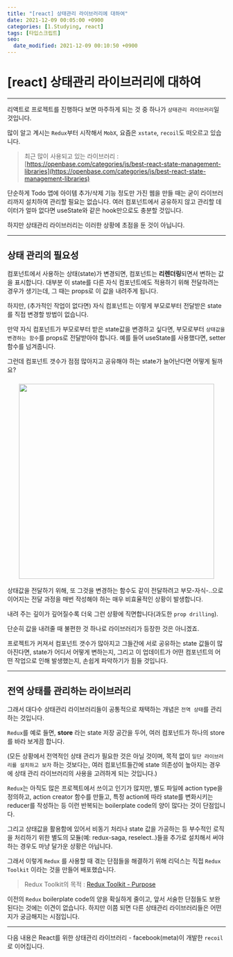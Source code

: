```yaml
---
title: "[react] 상태관리 라이브러리에 대하여"
date: 2021-12-09 00:05:00 +0900
categories: [1.Studying, react]
tags: [타입스크립트]
seo:
  date_modified: 2021-12-09 00:10:50 +0900
---
```


# **[react] 상태관리 라이브러리에 대하여**

---

리액트로 프로젝트를 진행하다 보면 마주하게 되는 것 중 하나가 `상태관리 라이브러리`일 것입니다.

많이 알고 계시는 `Redux`부터 시작해서 `MobX`, 요즘은 `xstate`, `recoil`도 떠오르고 있습니다.

> 최근 많이 사용되고 있는 라이브러리 : [https://openbase.com/categories/js/best-react-state-management-libraries](https://openbase.com/categories/js/best-react-state-management-libraries)

단순하게 Todo 앱에 아이템 추가/삭제 기능 정도만 가진 웹을 만들 때는 굳이 라이브러리까지 설치하여 관리할 필요는 없습니다.
여러 컴포넌트에서 공유하지 않고 관리할 데이터가 얼마 없다면 useState와 같은 hook만으로도 충분할 것입니다.

하지만 상태관리 라이브러리는 이러한 상황에 초점을 둔 것이 아닙니다.

---

## **상태 관리의 필요성**

컴포넌트에서 사용하는 상태(state)가 변경되면, 컴포넌트는 **리렌더링**되면서 변하는 값을 표시합니다.
대부분 이 state를 다른 자식 컴포넌트에도 적용하기 위해 전달하려는 경우가 생기는데, 그 때는 props로 이 값을 내려주게 됩니다.

하지만, (추가적인 작업이 없다면) 자식 컴포넌트는 이렇게 부모로부터 전달받은 state를 직접 변경할 방법이 없습니다.

만약 자식 컴포넌트가 부모로부터 받은 state값을 변경하고 싶다면, 부모로부터 `상태값을 변경하는 함수`를 props로 전달받아야 합니다. 예를 들어 useState를 사용했다면, setter 함수를 넘겨줍니다.

그런데 컴포넌트 갯수가 점점 많아지고 공유해야 하는 state가 늘어난다면 어떻게 될까요?

<h3 align="center"><img src="https://i.imgur.com/knkbKUf.png" width="450"></h3>

상태값을 전달하기 위해, 또 그것을 변경하는 함수도 같이 전달하려고 부모-자식-..으로 이어지는 전달 과정을 매번 작성해야 하는 매우 비효율적인 상황이 발생합니다.

내려 주는 깊이가 깊어질수록 더욱 그런 상황에 직면합니다(과도한 `prop drilling`).

단순히 값을 내려줄 때 불편한 것 하나로 라이브러리가 등장한 것은 아니겠죠.

프로젝트가 커져서 컴포넌트 갯수가 많아지고 그들간에 서로 공유하는 state 값들이 많아진다면,
state가 어디서 어떻게 변하는지, 그리고 이 업데이트가 어떤 컴포넌트의 어떤 작업으로 인해 발생했는지, 손쉽게 파악하기가 힘들 것입니다.

---

## **전역 상태를 관리하는 라이브러리**

그래서 대다수 상태관리 라이브러리들이 공통적으로 채택하는 개념은 `전역 상태`를 관리하는 것입니다.

`Redux`를 예로 들면, **store** 라는 state 저장 공간을 두어, 여러 컴포넌트가 하나의 store를 바라 보게끔 합니다.

(모든 상황에서 전역적인 상태 관리가 필요한 것은 아닐 것이며, 목적 없이 `일단 라이브러리를 설치하고 보자` 하는 것보다는, 여러 컴포넌트들간에 state 의존성이 높아지는 경우에 상태 관리 라이브러리의 사용을 고려하게 되는 것입니다.)

`Redux`는 아직도 많은 프로젝트에서 쓰이고 인기가 많지만,
별도 파일에 action type을 정의하고, action creator 함수를 만들고, 특정 action에 따라 state를 변화시키는 reducer를 작성하는 등 이런 반복되는 boilerplate code의 양이 많다는 것이 단점입니다.

그리고 상태값을 활용함에 있어서 비동기 처리나 state 값을 가공하는 등 부수적인 로직을 처리하기 위한 별도의 모듈(예: redux-saga, reselect..)들을 추가로 설치해서 써야 하는 경우도 마냥 달가운 상황은 아닙니다.

그래서 이렇게 `Redux` 를 사용할 때 겪는 단점들을 해결하기 위해 리덕스는 직접 `Redux Toolkit` 이라는 것을 만들어 배포했습니다.

> Redux Toolkit의 목적 : [Redux Toolkit - Purpose](https://redux-toolkit.js.org/introduction/getting-started)

이전의 `Redux` boilerplate code의 양을 확실하게 줄이고, 앞서 서술한 단점들도 보완된다는 것에는 이견이 없습니다. 하지만 이쯤 되면 다른 상태관리 라이브러리들은 어떤지가 궁금해지는 시점입니다.

---

다음 내용은 React를 위한 상태관리 라이브러리 - facebook(meta)이 개발한 `recoil`로 이어집니다.
